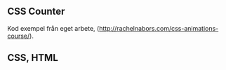 ## CSS Counter

Kod exempel från eget arbete, (http://rachelnabors.com/css-animations-course/).
 
## CSS, HTML